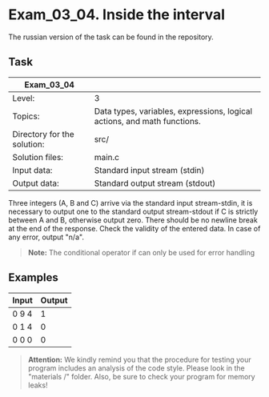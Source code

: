 # Exam_03_04. Inside the interval 
The russian version of the task can be found in the repository.

## Task

| Exam_03_04 | |
| ------ | ------ |
| Level: | 3 |
| Topics: | Data types, variables, expressions, logical actions, and math functions. |
| Directory for the solution: | src/ |
| Solution files: | main.c |
| Input data: | Standard input stream (stdin) |
| Output data: | Standard output stream (stdout) |

Three integers (A, B and C) arrive via the standard input stream-stdin, it is necessary to output one to the standard output stream-stdout if C is strictly between A and B, otherwise output zero. There should be no newline break at the end of the response. Check the validity of the entered data. In case of any error, output "n/a".

> **Note:** The conditional operator if can only be used for error handling

## Examples

| Input | Output |
| ------ | ------ |
| 0 9 4 | 1 |
| 0 1 4 | 0 |
| 0 0 0 | 0 |

> **Attention:** We kindly remind you that the procedure for testing your program includes an analysis of the code style. Please look in the "materials /" folder. Also, be sure to check your program for memory leaks!
